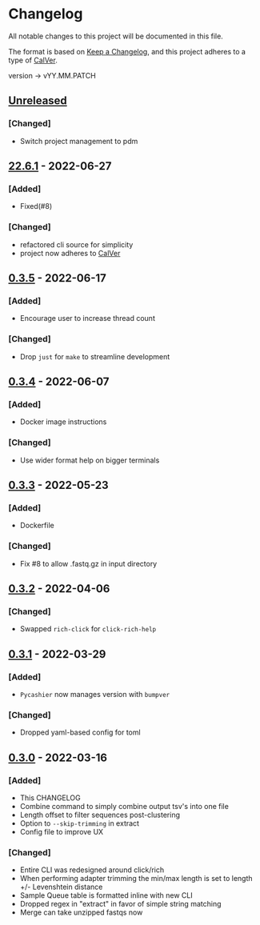 # Changelog
All notable changes to this project will be documented in this file.

The format is based on [Keep a Changelog](https://keepachangelog.com/en/1.0.0/),
and this project adheres to a type of [CalVer](https://calver.org).

version -> vYY.MM.PATCH

## [Unreleased]
### [Changed]
- Switch project management to pdm

## [22.6.1] - 2022-06-27
### [Added]
- Fixed(#8)

### [Changed]
- refactored cli source for simplicity
- project now adheres to [CalVer](https://calver.org)

## [0.3.5] - 2022-06-17
### [Added]
- Encourage user to increase thread count

### [Changed]
- Drop `just` for `make` to streamline development

## [0.3.4] - 2022-06-07
### [Added]
- Docker image instructions
### [Changed]
- Use wider format help on bigger terminals


## [0.3.3] - 2022-05-23
### [Added]
- Dockerfile

### [Changed]
- Fix #8 to allow .fastq.gz in input directory


## [0.3.2] - 2022-04-06
### [Changed]
- Swapped `rich-click` for `click-rich-help`


## [0.3.1] - 2022-03-29
### [Added]
- `Pycashier` now manages version with `bumpver`

### [Changed]
- Dropped yaml-based config for toml


## [0.3.0] - 2022-03-16
### [Added]
- This CHANGELOG
- Combine command to simply combine output tsv's into one file
- Length offset to filter sequences post-clustering
- Option to `--skip-trimming` in extract
- Config file to improve UX

### [Changed]
- Entire CLI was redesigned around click/rich
- When performing adapter trimming the min/max length is set to length +/- Levenshtein distance
- Sample Queue table is formatted inline with new CLI
- Dropped regex in "extract" in favor of simple string matching
- Merge can take unzipped fastqs now

[Unreleased]: https://github.com/brocklab/pycashier/compare/v0.3.5...HEAD
[22.6.1]: https://github.com/brocklab/pycashier/compare/v0.3.5...v22.6.1
[0.3.5]: https://github.com/brocklab/pycashier/compare/v0.3.4...v0.3.5
[0.3.4]: https://github.com/brocklab/pycashier/compare/v0.3.3...v0.3.4
[0.3.3]: https://github.com/brocklab/pycashier/compare/v0.3.2...v0.3.3
[0.3.2]: https://github.com/brocklab/pycashier/compare/v0.3.1...v0.3.2
[0.3.1]: https://github.com/brocklab/pycashier/compare/v0.3.0...v0.3.1
[0.3.0]: https://github.com/brocklab/pycashier/compare/v0.2.8...v0.3.0
